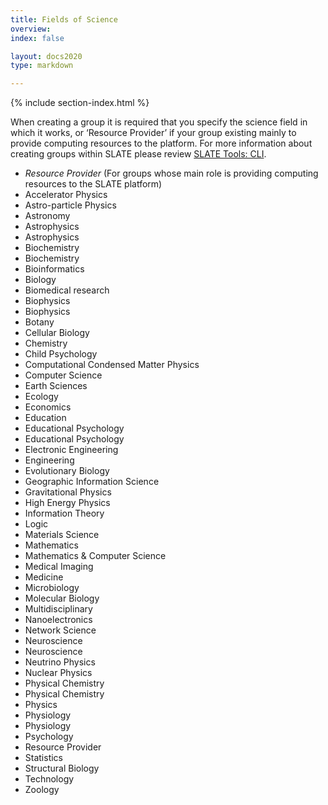 ```yaml
---
title: Fields of Science 
overview: 
index: false

layout: docs2020
type: markdown

---
```


{% include section-index.html %}

When creating a group it is required that you specify the science field in which it works, or ‘Resource Provider’ if your group existing mainly to provide computing resources to the platform. For more information about creating groups within SLATE please review [SLATE Tools: CLI](http://slateci.io/docs/tools/index.html).

- *Resource Provider* (For groups whose main role is providing computing resources to the SLATE platform)
- Accelerator Physics
- Astro-particle Physics
- Astronomy
- Astrophysics
- Astrophysics
- Biochemistry
- Biochemistry
- Bioinformatics
- Biology
- Biomedical research
- Biophysics
- Biophysics
- Botany
- Cellular Biology
- Chemistry
- Child Psychology
- Computational Condensed Matter Physics
- Computer Science
- Earth Sciences
- Ecology
- Economics
- Education
- Educational Psychology
- Educational Psychology
- Electronic Engineering
- Engineering
- Evolutionary Biology
- Geographic Information Science
- Gravitational Physics
- High Energy Physics
- Information Theory
- Logic
- Materials Science
- Mathematics
- Mathematics & Computer Science
- Medical Imaging
- Medicine
- Microbiology
- Molecular Biology
- Multidisciplinary
- Nanoelectronics
- Network Science
- Neuroscience
- Neuroscience
- Neutrino Physics
- Nuclear Physics
- Physical Chemistry
- Physical Chemistry
- Physics
- Physiology
- Physiology
- Psychology
- Resource Provider
- Statistics
- Structural Biology
- Technology
- Zoology

